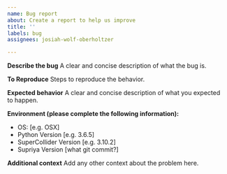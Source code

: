 ```yaml
---
name: Bug report
about: Create a report to help us improve
title: ''
labels: bug
assignees: josiah-wolf-oberholtzer

---
```


**Describe the bug**
A clear and concise description of what the bug is.

**To Reproduce**
Steps to reproduce the behavior.

**Expected behavior**
A clear and concise description of what you expected to happen.

**Environment (please complete the following information):**
 - OS: [e.g. OSX]
 - Python Version [e.g. 3.6.5]
 - SuperCollider Version [e.g. 3.10.2]
 - Supriya Version [what git commit?]

**Additional context**
Add any other context about the problem here.
